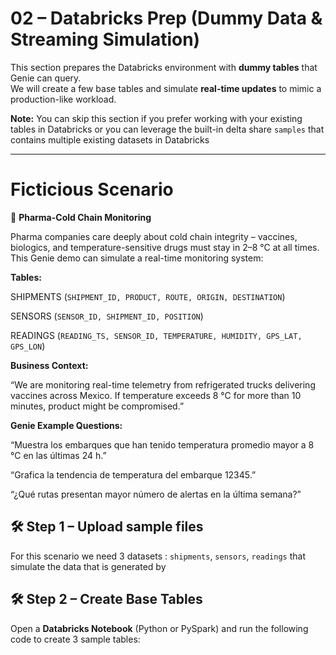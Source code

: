 # 02 – Databricks Prep (Dummy Data & Streaming Simulation)

This section prepares the Databricks environment with **dummy tables** that Genie can query.  
We will create a few base tables and simulate **real-time updates** to mimic a production-like workload.

**Note:** You can skip this section if you prefer working with your existing tables in Databricks or you can leverage the built-in delta share `samples` that contains multiple existing datasets in Databricks

---

# Ficticious Scenario

💊 **Pharma-Cold Chain Monitoring**

Pharma companies care deeply about cold chain integrity – vaccines, biologics, and temperature-sensitive drugs must stay in 2–8 °C at all times.
This Genie demo can simulate a real-time monitoring system:

**Tables:**

SHIPMENTS (`SHIPMENT_ID, PRODUCT, ROUTE, ORIGIN, DESTINATION`)

SENSORS (`SENSOR_ID, SHIPMENT_ID, POSITION`)

READINGS (`READING_TS, SENSOR_ID, TEMPERATURE, HUMIDITY, GPS_LAT, GPS_LON`)

**Business Context:**

“We are monitoring real-time telemetry from refrigerated trucks delivering vaccines across Mexico. If temperature exceeds 8 °C for more than 10 minutes, product might be compromised.”

**Genie Example Questions:**

“Muestra los embarques que han tenido temperatura promedio mayor a 8 °C en las últimas 24 h.”

“Grafica la tendencia de temperatura del embarque 12345.”

“¿Qué rutas presentan mayor número de alertas en la última semana?”

## 🛠️ Step 1 – Upload sample files
For this scenario we need 3 datasets :  `shipments`, `sensors`, `readings` that simulate the data that is generated by 


## 🛠️ Step 2 – Create Base Tables

Open a **Databricks Notebook** (Python or PySpark) and run the following code to create 3 sample tables:  


